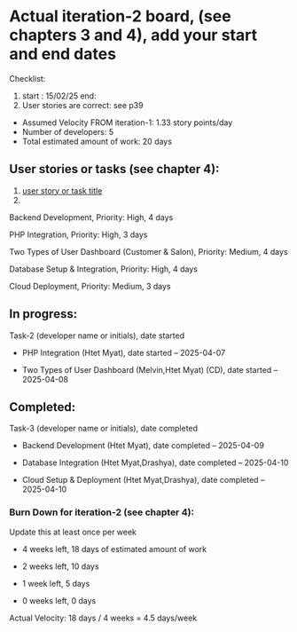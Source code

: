 # Actual iteration-2 board, (see chapters 3 and 4), add your start and end dates 

Checklist: 
1. start : 15/02/25
   end: 
2. User stories are correct: see p39

* Assumed Velocity FROM iteration-1: 1.33 story points/day 
* Number of developers: 5
* Total estimated amount of work: 20 days

## User stories or tasks (see chapter 4):
1. [user story or task title](https://trello.com/b/AJ2FSEC5/cp3407project)
2.
Backend Development, Priority: High, 4 days

PHP Integration, Priority: High, 3 days

Two Types of User Dashboard (Customer & Salon), Priority: Medium, 4 days

Database Setup & Integration, Priority: High, 4 days

Cloud Deployment, Priority: Medium, 3 days


## In progress:
Task-2 (developer name or initials), date started
* PHP Integration (Htet Myat), date started – 2025-04-07

* Two Types of User Dashboard (Melvin,Htet Myat) (CD), date started – 2025-04-08

## Completed:
Task-3 (developer name or initials), date completed
* Backend Development (Htet Myat), date completed – 2025-04-09

* Database Integration (Htet Myat,Drashya), date completed – 2025-04-10

* Cloud Setup & Deployment (Htet Myat,Drashya), date completed – 2025-04-10

### Burn Down for iteration-2 (see chapter 4):
Update this at least once per week
* 4 weeks left, 18 days of estimated amount of work

* 2 weeks left, 10 days

* 1 week left, 5 days

* 0 weeks left, 0 days

Actual Velocity: 18 days / 4 weeks = 4.5 days/week

